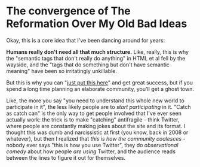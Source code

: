 # The convergence of The Reformation Over My Old Bad Ideas

Okay, this is a core idea that I've been dancing around for years:

**Humans really don't need all that much structure.** Like, really, this is why the "semantic tags that don't really do anything" in HTML et al fell by the wayside, and the "tags that do something but don't have semantic meaning" have been so irritatingly unkillable.

But this is why you can "[just put this here][]" and get great success, but if you spend a long time planning an elaborate community, you'll get a ghost town.

[just put this here]: d45118b8-5c12-4766-97e0-f7163066601f.md

Like, the more you say "you need to understand this whole new world to participate in it", the less likely people are to *start participating* in it. "Catch as catch can" is the only way to get people involved that I've ever seen actually work: the trick is to make "catching" antifragile - think Twitter, where people are constantly making jokes about the site and its format. I thought this was dumb and narcissistic at first (you know, back in 2008 or whatever), but then I realized that *this is how the community coalesces* - nobody ever says "this is how you use Twitter", they do *observational comedy* about how people *are using* Twitter, and the audience reads between the lines to figure it out for themselves.
